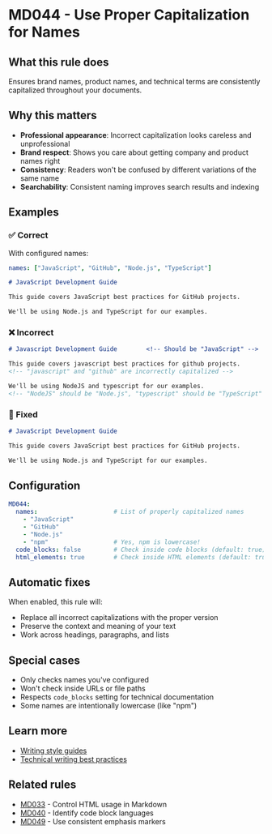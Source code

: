 # MD044 - Use Proper Capitalization for Names

## What this rule does

Ensures brand names, product names, and technical terms are consistently capitalized throughout your documents.

## Why this matters

- **Professional appearance**: Incorrect capitalization looks careless and unprofessional
- **Brand respect**: Shows you care about getting company and product names right
- **Consistency**: Readers won't be confused by different variations of the same name
- **Searchability**: Consistent naming improves search results and indexing

## Examples

### ✅ Correct

With configured names:

```yaml
names: ["JavaScript", "GitHub", "Node.js", "TypeScript"]
```

```markdown
# JavaScript Development Guide

This guide covers JavaScript best practices for GitHub projects.

We'll be using Node.js and TypeScript for our examples.
```

### ❌ Incorrect  

```markdown
# Javascript Development Guide        <!-- Should be "JavaScript" -->

This guide covers javascript best practices for github projects.
<!-- "javascript" and "github" are incorrectly capitalized -->

We'll be using NodeJS and typescript for our examples.
<!-- "NodeJS" should be "Node.js", "typescript" should be "TypeScript" -->
```

### 🔧 Fixed

```markdown
# JavaScript Development Guide

This guide covers JavaScript best practices for GitHub projects.

We'll be using Node.js and TypeScript for our examples.
```

## Configuration

```yaml
MD044:
  names:                     # List of properly capitalized names
    - "JavaScript"
    - "GitHub"  
    - "Node.js"
    - "npm"                  # Yes, npm is lowercase!
  code_blocks: false         # Check inside code blocks (default: true)
  html_elements: true        # Check inside HTML elements (default: true)
```

## Automatic fixes

When enabled, this rule will:
- Replace all incorrect capitalizations with the proper version
- Preserve the context and meaning of your text
- Work across headings, paragraphs, and lists

## Special cases

- Only checks names you've configured
- Won't check inside URLs or file paths
- Respects `code_blocks` setting for technical documentation
- Some names are intentionally lowercase (like "npm")

## Learn more

- [Writing style guides](https://developers.google.com/style/word-list)
- [Technical writing best practices](https://docs.microsoft.com/style-guide/capitalization)

## Related rules

- [MD033](md033.md) - Control HTML usage in Markdown
- [MD040](md040.md) - Identify code block languages
- [MD049](md049.md) - Use consistent emphasis markers

